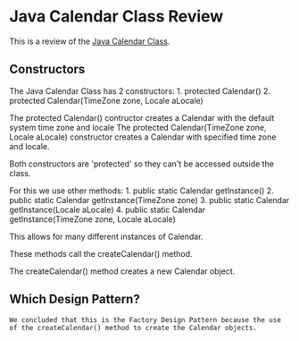 
[comment]: <> (This fie is more visually appealing if it's viewed in a Markdown compatible platform - GitHub)


# Java Calendar Class Review

This is a review of the [Java Calendar Class](http://www.docjar.com/html/api/java/util/Calendar.java.html).

## Constructors
The Java Calendar Class has 2 constructors:
    1. protected Calendar()
    2. protected Calendar(TimeZone zone, Locale aLocale)

The protected Calendar() contructor creates a Calendar with the default system time zone and locale
The protected Calendar(TimeZone zone, Locale aLocale) constructor creates a Calendar with specified time zone and locale.

Both constructors are 'protected' so they can't be accessed outside the class.

For this we use other methods:
    1. public static Calendar getInstance() 
    2. public static Calendar getInstance(TimeZone zone)
    3. public static Calendar getInstance(Locale aLocale)
    4. public static Calendar getInstance(TimeZone zone, Locale aLocale)

This allows for many different instances of Calendar.

These methods call the createCalendar() method. 

The createCalendar() method creates a new Calendar object.

## Which Design Pattern?
    We concluded that this is the Factory Design Pattern because the use of the createCalendar() method to create the Calendar objects. 